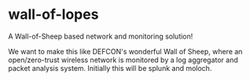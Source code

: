 # wall-of-lopes
A Wall-of-Sheep based network and monitoring solution!

We want to make this like DEFCON's wonderful Wall of Sheep, where an open/zero-trust wireless network is monitored by a log aggregator and packet analysis system.
Initially this will be splunk and moloch.
